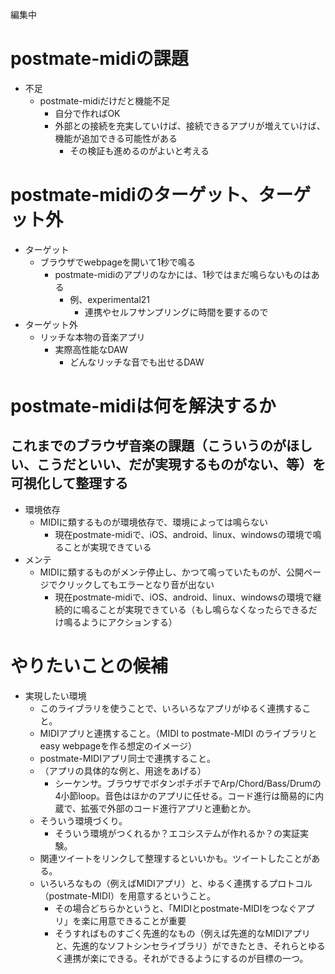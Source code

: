 
編集中

# postmate-midiの課題
- 不足
  - postmate-midiだけだと機能不足
    - 自分で作ればOK
    - 外部との接続を充実していけば、接続できるアプリが増えていけば、機能が追加できる可能性がある
        - その検証も進めるのがよいと考える

# postmate-midiのターゲット、ターゲット外
- ターゲット
    - ブラウザでwebpageを開いて1秒で鳴る
        - postmate-midiのアプリのなかには、1秒ではまだ鳴らないものはある
            - 例、experimental21
                - 連携やセルフサンプリングに時間を要するので
- ターゲット外
    - リッチな本物の音楽アプリ
        - 実際高性能なDAW
            - どんなリッチな音でも出せるDAW

# postmate-midiは何を解決するか
## これまでのブラウザ音楽の課題（こういうのがほしい、こうだといい、だが実現するものがない、等）を可視化して整理する
- 環境依存
  - MIDIに類するものが環境依存で、環境によっては鳴らない
    - 現在postmate-midiで、iOS、android、linux、windowsの環境で鳴ることが実現できている
- メンテ
  - MIDIに類するものがメンテ停止し、かつて鳴っていたものが、公開ページでクリックしてもエラーとなり音が出ない
    - 現在postmate-midiで、iOS、android、linux、windowsの環境で継続的に鳴ることが実現できている（もし鳴らなくなったらできるだけ鳴るようにアクションする）

# やりたいことの候補
- 実現したい環境
    - このライブラリを使うことで、いろいろなアプリがゆるく連携すること。
    - MIDIアプリと連携すること。（MIDI to postmate-MIDI のライブラリとeasy webpageを作る想定のイメージ）
    - postmate-MIDIアプリ同士で連携すること。
    - （アプリの具体的な例と、用途をあげる）
        - シーケンサ。ブラウザでボタンポチポチでArp/Chord/Bass/Drumの4小節loop。音色はほかのアプリに任せる。コード進行は簡易的に内蔵で、拡張で外部のコード進行アプリと連動とか。
    - そういう環境づくり。
        - そういう環境がつくれるか？エコシステムが作れるか？の実証実験。
    - 関連ツイートをリンクして整理するといいかも。ツイートしたことがある。
    - いろいろなもの（例えばMIDIアプリ）と、ゆるく連携するプロトコル（postmate-MIDI）を用意するということ。
        - その場合どちらかというと、「MIDIとpostmate-MIDIをつなぐアプリ」を楽に用意できることが重要
        - そうすればものすごく先進的なもの（例えば先進的なMIDIアプリと、先進的なソフトシンセライブラリ）ができたとき、それらとゆるく連携が楽にできる。それができるようにするのが目標の一つ。

